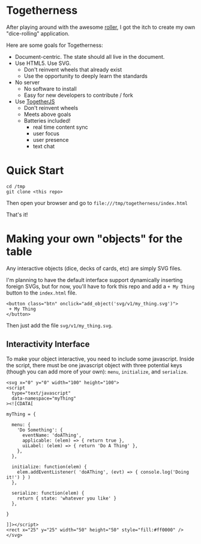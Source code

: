 # Togetherness

After playing around with the awesome
[roller](https://github.com/shanel/roller),
I got the itch to create my own "dice-rolling" application.

Here are some goals for Togetherness:

 * Document-centric.  The state should all live in the document.
 * Use HTML5. Use SVG.
   * Don't reinvent wheels that already exist
   * Use the opportunity to deeply learn the standards
 * No server
   * No software to install
   * Easy for new developers to contribute / fork
 * Use [TogetherJS](https://togetherjs.com/)
   * Don't reinvent wheels
   * Meets above goals
   * Batteries included!
     * real time content sync
     * user focus
     * user presence
     * text chat

# Quick Start

```
cd /tmp
git clone <this repo>
```

Then open your browser and go to `file:///tmp/togetherness/index.html`

That's it!

# Making your own "objects" for the table

Any interactive objects (dice, decks of cards, etc) are simply SVG files.

I'm planning to have the default interface support dynamically inserting
foreign SVGs, but for now, you'll have to fork this repo and add
a `+ My Thing` button to the `index.html` file.

```
<button class="btn" onclick="add_object('svg/v1/my_thing.svg')">
 + My Thing
</button>
```

Then just add the file `svg/v1/my_thing.svg`.

## Interactivity Interface

To make your object interactive, you need to include some javascript.
Inside the script, there must be one javascript object with three
potential keys (though you can add more of your own): `menu`,
`initialize`, and `serialize`.


```
<svg x="0" y="0" width="100" height="100">
<script
  type="text/javascript"
  data-namespace="myThing"
><![CDATA[

myThing = {

  menu: {
    'Do Something': {
      eventName: 'doAThing',
      applicable: (elem) => { return true },
      uiLabel: (elem) => { return 'Do A Thing' },
    },
  },

  initialize: function(elem) {
    elem.addEventListener( 'doAThing', (evt) => { console.log('Doing it!') } )
  },

  serialize: function(elem) {
    return { state: 'whatever you like' }
  },

}

]]></script>
<rect x="25" y="25" width="50" height="50" style="fill:#ff0000" />
</svg>
```
